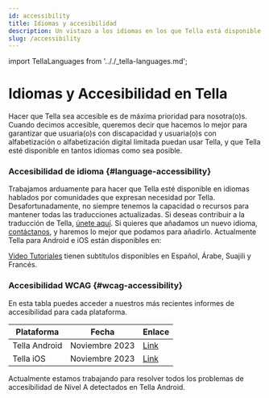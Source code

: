 ```yaml
---
id: accessibility
title: Idiomas y accesibilidad
description: Un vistazo a los idiomas en los que Tella está disponible y consideraciones de accesibilidad.
slug: /accessibility
---
```


import TellaLanguages from '.././_tella-languages.md';


# Idiomas y Accesibilidad en Tella

Hacer que Tella sea accesible es de máxima prioridad para nosotra(o)s. Cuando decimos accesible, queremos decir que hacemos lo mejor para garantizar que usuaria(o)s con discapacidad y usuaria(o)s con alfabetización o alfabetización digital limitada puedan usar Tella, y que Tella esté disponible en tantos idiomas como sea posible. 


### Accesibilidad de idioma {#language-accessibility}

Trabajamos arduamente para hacer que Tella esté disponible en idiomas hablados por comunidades que expresan necesidad por Tella. Desafortunadamente, no siempre tenemos la capacidad o recursos para mantener todas las traducciones actualizadas. Si deseas contribuir a la traducción de Tella, [únete aquí](/translating-tella). Si quieres que añadamos un nuevo idioma, [contáctanos](/contact-us), y haremos lo mejor que podamos para añadirlo. Actualmente Tella para Android e iOS están disponibles en:

<TellaLanguages/>

[Video Tutoriales](/video-tutorials) tienen subtítulos disponibles en Español, Árabe, Suajili y Francés.



### Accesibilidad WCAG {#wcag-accessibility}

En esta tabla puedes acceder a nuestros más recientes informes de accesibilidad para cada plataforma.

| **Plataforma** | **Fecha** | **Enlace** |
| -----|-----|------ |  
| Tella Android | Noviembre 2023 | [Link](</assets/2023.11 - Tella Android accessibility audit.docx.pdf>) | 
| Tella iOS | Noviembre 2023 | [Link](</assets/2023.11 - Tella iOS accessibility audit.docx.pdf>) | 

Actualmente estamos trabajando para resolver todos los problemas de accesibilidad de Nivel A detectados en Tella Android.



